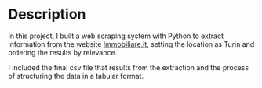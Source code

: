 # Description

In this project, I built a web scraping system with Python to extract information from the website [Immobiliare.it](https://www.immobiliare.it/vendita-case/torino/?criterio=rilevanza), setting the location as Turin and ordering the results by relevance.

I included the final csv file that results from the extraction and the process of structuring the data in a tabular format.
